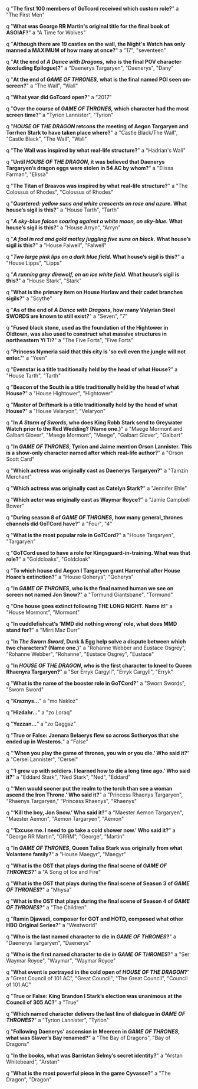 q "**The first 100 members of GoTcord received which custom role?**"
a "The First Men"

q "**What was George RR Martin's original title for the final book of ASOIAF?**"
a "A Time for Wolves"

q "**Although there are 19 castles on the wall, the Night's Watch has only manned a MAXIMUM of how many at once?**"
a "17", "seventeen"

q "**At the end of *A Dance with Dragons,* who is the final POV character (excluding Epilogue)?**"
a "Daenerys Targaryen", "Daenerys", "Dany"

q "**At the end of *GAME OF THRONES,* what is the final named POI seen on-screen?**"
a "The Wall", "Wall"

q "**What year did GoTcord open?**"
a "2017"

q "**Over the course of *GAME OF THRONES,* which character had the most screen time?**"
a "Tyrion Lannister", "Tyrion"

q "***HOUSE OF THE DRAGON* retcons the meeting of Aegon Targaryen and Torrhen Stark to have taken place where?**"
a "Castle Black/The Wall", "Castle Black", "The Wall", "Wall"

q "**The Wall was inspired by what real-life structure?**"
a "Hadrian's Wall"

q "**Until *HOUSE OF THE DRAGON*, it was believed that Daenerys Targaryen’s dragon eggs were stolen in 54 AC by whom?**"
a "Elissa Farman", "Elissa"

q "**The Titan of Braavos was inspired by what real-life structure?**"
a "The Colossus of Rhodes", "Colossus of Rhodes"

q "***Quartered: yellow suns and white crescents on rose and azure.* What house’s sigil is this?**"
a "House Tarth", "Tarth"

q "***A sky-blue falcon soaring against a white moon, on sky-blue.* What house’s sigil is this?**"
a "House Arryn", "Arryn"

q "***A fool in red and gold motley juggling five suns on black.* What house’s sigil is this?**"
a "House Falwell", "Falwell"

q "***Two large pink lips on a dark blue field.* What house’s sigil is this?**"
a "House Lipps", "Lipps"

q "***A running grey direwolf, on an ice white field.* What house’s sigil is this?**"
a "House Stark", "Stark"

q "**What is the primary item on House Harlaw and their cadet branches sigils?**"
a "Scythe"

q "**As of the end of *A Dance with Dragons*, how many Valyrian Steel SWORDS are known to still exist?**"
a "Seven", "7"

q "**Fused black stone, used as the foundation of the Hightower in Oldtown, was also used to construct what massive structures in northeastern Yi Ti?**"
a "The Five Forts", "Five Forts"

q "**Princess Nymeria said that this city is 'so evil even the jungle will not enter.'**"
a "Yeen"

q "**Evenstar is a title traditionally held by the head of what House?**"
a "House Tarth", "Tarth"

q "**Beacon of the South is a title traditionally held by the head of what House?**"
a "House Hightower", "Hightower"

q "**Master of Driftmark is a title traditionally held by the head of what House?**"
a "House Velaryon", "Velaryon"

q "**In *A Storm of Swords*, who does King Robb Stark send to Greywater Watch prior to the Red Wedding? (Name one.)**"
a "Maege Mormont and Galbart Glover", "Maege Mormont", "Maege", "Galbart Glover", "Galbart"

q "**In *GAME OF THRONES*, Tyrion and Jaime mention Orson Lannister. This is a show-only character named after which real-life author?**"
a "Orson Scott Card"

q "**Which actress was originally cast as Daenerys Targaryen?**"
a "Tamzin Merchant"

q "**Which actress was originally cast as Catelyn Stark?**"
a "Jennifer Ehle"

q "**Which actor was originally cast as Waymar Royce?**"
a "Jamie Campbell Bower"

q "**During season 8 of *GAME OF THRONES*, how many general_thrones channels did GoTCord have?**"
a "Four", "4"

q "**What is the most popular role in GoTCord?**"
a "House Targaryen", "Targaryen"

q "**GoTCord used to have a role for Kingsguard-in-training. What was that role?**"
a "Goldcloaks", "Goldcloak"

q "**To which house did Aegon I Targaryen grant Harrenhal after House Hoare’s extinction?**"
a "House Qoherys", "Qoherys"

q "**In *GAME OF THRONES*, who is the final named human we see on screen not named Jon Snow?**"
a "Tormund Giantsbane", "Tormund"

q "**One house goes extinct following THE LONG NIGHT. Name it!**"
a "House Mormont", "Mormont"

q "**In cuddlefishcat’s ‘MMD did nothing wrong’ role, what does MMD stand for?**"
a "Mirri Maz Durr"

q "**In *The Sworn Sword*, Dunk & Egg help solve a dispute between which two characters? (Name one.)**"
a "Rohanne Webber and Eustace Osgrey", "Rohanne Webber", "Rohanne", "Eustace Osgrey", "Eustace"

q "**In *HOUSE OF THE DRAGON*, who is the first character to kneel to Queen Rhaenyra Targaryen?**"
a "Ser Erryk Cargyll", "Erryk Cargyll", "Erryk"

q "**What is the name of the booster role in GoTCord?**"
a "Sworn Swords", "Sworn Sword"

q "**Kraznys...**"
a "mo Nakloz"

q "**Hizdahr...**"
a "zo Loraq"

q "**Yezzan...**"
a "zo Qaggaz"

q "**True or False: Jaenara Belaerys flew so across Sothoryos that she ended up in Westeros.**"
a "False"

q "**‘When you play the game of thrones, you win or you die.’ Who said it?**"
a "Cersei Lannister", "Cersei"

q "**‘I grew up with soldiers. I learned how to die a long time ago.’ Who said it?**"
a "Eddard Stark", "Ned Stark", "Ned", "Eddard"

q "**‘Men would sooner put the realm to the torch than see a woman ascend the Iron Throne.’ Who said it?**"
a "Princess Rhaenys Targaryen", "Rhaenys Targaryen," "Princess Rhaenys", "Rhaenys"

q "**‘Kill the boy, Jon Snow.’ Who said it?**"
a "Maester Aemon Targaryen", "Maester Aemon", "Aemon Targaryen", "Aemon"

q "**‘Excuse me. I need to go take a cold shower now.’ Who said it?**"
a "George RR Martin", "GRRM", "George", "Martin"

q "**In *GAME OF THRONES*, Queen Talisa Stark was originally from what Volantene family?**"
a "House Maegyr", "Maegyr"

q "**What is the OST that plays during the final scene of *GAME OF THRONES*?**"
a "A Song of Ice and Fire"

q "**What is the OST that plays during the final scene of Season 3 of *GAME OF THRONES*?**"
a "Mhysa"

q "**What is the OST that plays during the final scene of Season 4 of *GAME OF THRONES*?**"
a "The Children"

q "**Ramin Djawadi, composer for GOT and HOTD, composed what other HBO Original Series?**"
a "Westworld"

q "**Who is the last named character to die in *GAME OF THRONES*?**"
a "Daenerys Targaryen", "Daenerys"

q "**Who is the first named character to die in *GAME OF THRONES*?**"
a "Ser Waymar Royce", "Waymar", "Waymar Royce"

q "**What event is portrayed in the cold open of *HOUSE OF THE DRAGON*?**"
a "Great Council of 101 AC", "Great Council", "The Great Council", "Council of 101 AC"

q "**True or False: King Brandon I Stark’s election was unanimous at the Council of 305 AC?**"
a "True"

q "**Which named character delivers the last line of dialogue in *GAME OF THRONES*?**"
a "Tyrion Lannister", "Tyrion"

q "**Following Daenerys' ascension in Meereen in *GAME OF THRONES*, what was Slaver’s Bay renamed?**"
a "The Bay of Dragons", "Bay of Dragons"

q "**In the books, what was Barristan Selmy’s secret identity?**"
a "Arstan Whitebeard", "Arstan"

q "**What is the most powerful piece in the game Cyvasse?**"
a "The Dragon", "Dragon"